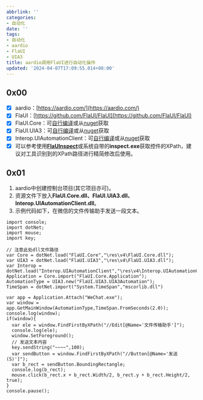 ```yaml
---
abbrlink: ''
categories:
- 自动化
date: ''
tags:
- 自动化
- aardio
- FlaUI
- UIA3
title: aardio调用FlaUI进行自动化操作
updated: '2024-04-07T17:09:55.014+08:00'
---
```

## 0x00

* [X] aardio：[https://aardio.com/](https://aardio.com/)
* [X] FlaUI：[https://github.com/FlaUI/FlaUI](https://github.com/FlaUI/FlaUI)
* [X] FlaUI.Core：可[自行编译](https://github.com/FlaUI/FlaUI)或从[nuget](https://www.nuget.org/packages/FlaUI.Core)获取
* [X] FlaUI.UIA3：可[自行编译](https://github.com/FlaUI/FlaUI)或从[nuget](https://www.nuget.org/packages/FlaUI.UIA3)获取
* [X] Interop.UIAutomationClient：可[自行编译](https://github.com/FlaUI/FlaUI)或从[nuget](https://www.nuget.org/packages/Interop.UIAutomationClient)获取
* [X] 可以参考使用[**FlaUInspect**](https://github.com/FlaUI/FlaUInspect)或系统自带的**inspect.exe**获取控件的XPath，建议对工具识别到的XPath路径进行精简修改后使用。

## 0x01

1. aardio中创建控制台项目(其它项目亦可)。
2. 资源文件下放入**FlaUI.Core.dll、FlaUI.UIA3.dll、Interop.UIAutomationClient.dll**。
3. 示例代码如下，在微信的文件传输助手发送一段文本。

```
import console;
import dotNet;
import mouse;
import key;
  
// 注意此处dll文件路径
var Core = dotNet.load("FlaUI.Core","\res\v4\FlaUI.Core.dll");
var UIA3 = dotNet.load("FlaUI.UIA3","\res\v4\FlaUI.UIA3.dll");
var Interop = dotNet.load("Interop.UIAutomationClient","\res\v4\Interop.UIAutomationClient.dll");
Application = Core.import("FlaUI.Core.Application");
AutomationType = UIA3.new("FlaUI.UIA3.UIA3Automation");
TimeSpan = dotNet.import("System.TimeSpan","mscorlib.dll")
  
var app = Application.Attach("WeChat.exe");
var window = app.GetMainWindow(AutomationType,TimeSpan.FromSeconds(2.0));
console.log(window);
if(window){
  var ele = window.FindFirstByXPath("//Edit[@Name='文件传输助手']");
  console.log(ele);
  window.SetForeground();
  // 发送文本内容
  key.sendString("~~~~",100);
  var sendButton = window.FindFirstByXPath("//Button[@Name='发送(S)']");
  var b_rect = sendButton.BoundingRectangle;
  console.log(b_rect);
  mouse.click(b_rect.x + b_rect.Width/2, b_rect.y + b_rect.Height/2, true);
}
console.pause();
```
